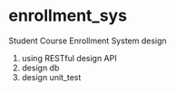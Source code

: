 # enrollment_sys
Student Course Enrollment System design
1. using RESTful design API
2. design db
3. design unit_test
